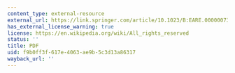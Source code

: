 ```yaml
---
content_type: external-resource
external_url: https://link.springer.com/article/10.1023/B:EARE.0000007348.42742.49
has_external_license_warning: true
license: https://en.wikipedia.org/wiki/All_rights_reserved
status: ''
title: PDF
uid: f9b0ff3f-617e-4063-ae9b-5c3d13a86317
wayback_url: ''
---
```

